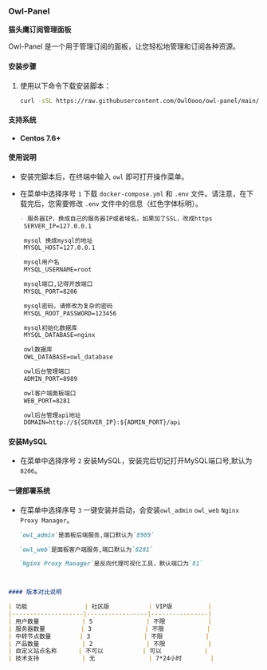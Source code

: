 ### Owl-Panel

**猫头鹰订阅管理面板**

Owl-Panel 是一个用于管理订阅的面板，让您轻松地管理和订阅各种资源。

#### 安装步骤

1. 使用以下命令下载安装脚本：

   ```bash
   curl -sSL https://raw.githubusercontent.com/OwlOooo/owl-panel/main/install.sh -o install.sh && sh install.sh

#### 支持系统

- **Centos 7.6+**

#### 使用说明

- 安装完脚本后，在终端中输入 `owl` 即可打开操作菜单。

- 在菜单中选择序号 `1` 下载 `docker-compose.yml` 和 `.env` 文件。请注意，在下载完后，您需要修改 `.env` 文件中的信息（红色字体标明）。



  ```markdown
  - 服务器IP，换成自己的服务器IP或者域名，如果加了SSL，改成https
   SERVER_IP=127.0.0.1

   mysql 换成mysql的地址
   MYSQL_HOST=127.0.0.1

   mysql用户名
   MYSQL_USERNAME=root

   mysql端口,记得开放端口
   MYSQL_PORT=8206

   mysql密码，请修改为复杂的密码
   MYSQL_ROOT_PASSWORD=123456

   mysql初始化数据库
   MYSQL_DATABASE=nginx

   owl数据库
   OWL_DATABASE=owl_database

   owl后台管理端口
   ADMIN_PORT=8989

   owl客户端面板端口
   WEB_PORT=8281

   owl后台管理api地址
   DOMAIN=http://${SERVER_IP}:${ADMIN_PORT}/api

 #### 安装MySQL

- 在菜单中选择序号 `2` 安装MySQL，安装完后切记打开MySQL端口号,默认为`8206`。

 #### 一键部署系统

- 在菜单中选择序号 `3` 一键安装并启动，会安装`owl_admin` `owl_web` `Nginx Proxy Manager`。

 ```markdown
    `owl_admin`是面板后端服务,端口默认为`8989`

    `owl_web`是面板客户端服务,端口默认为`8281`

    `Nginx Proxy Manager`是反向代理可视化工具，默认端口为`81`



 #### 版本对比说明

| 功能                | 社区版           | VIP版          |
|--------------------|-----------------|----------------|
| 用户数量            | 5               | 不限            |
| 服务器数量          | 3               | 不限            |
| 中转节点数量        | 3               | 不限            |
| 产品数量            | 2               | 不限            |
| 自定义站点名称      | 不可以           | 可以            |
| 技术支持            | 无               | 7*24小时        |
